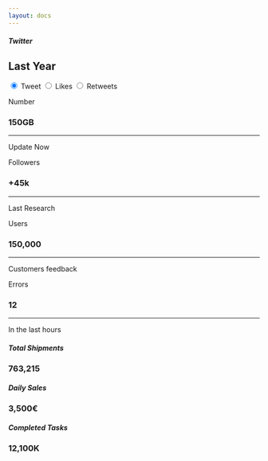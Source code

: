 ```yaml
---
layout: docs
---
```

<div class="row">
  <div class="col-12">
    <div class="card card-chart">
      <div class="card-header ">
        <div class="row">
          <div class="col-sm-6 text-left">
            <h5 class="card-category">Twitter</h5>
            <h2 class="card-title">Last Year</h2>
          </div>
          <div class="col-sm-6">
            <div class="btn-group btn-group-toggle float-right" data-toggle="buttons">
              <label class="btn btn-sm btn-primary btn-simple active" id="0">
                <input type="radio" name="options" autocomplete="off" checked> Tweet
              </label>
              <label class="btn btn-sm btn-primary btn-simple " id="1">
                <input type="radio" name="options" autocomplete="off"> Likes
              </label>
              <label class="btn btn-sm btn-primary btn-simple " id="2">
                <input type="radio" name="options" autocomplete="off"> Retweets
              </label>
            </div>
          </div>
        </div>
      </div>
      <div class="card-body">
        <div class="chart-area">
          <canvas id="chartBig1"></canvas>
        </div>
      </div>
    </div>
  </div>
  <div class="col-lg-3 col-md-6">
    <div class="card card-stats">
      <div class="card-body ">
        <div class="row">
          <div class="col-5">
            <div class="info-icon text-center icon-warning">
              <i class="bee-icons far fa-comments"></i>
            </div>
          </div>
          <div class="col-7">
            <div class="numbers">
              <p class="card-category">Number</p>
              <h3 class="card-title">150GB</h3>
            </div>
          </div>
        </div>
      </div>
      <div class="card-footer ">
        <hr>
        <div class="stats">
          <i class="bee-icons fas fa-undo"></i> Update Now
        </div>
      </div>
    </div>
  </div>
  <div class="col-lg-3 col-md-6">
    <div class="card card-stats">
      <div class="card-body ">
        <div class="row">
          <div class="col-5">
            <div class="info-icon text-center icon-primary">
              <i class="bee-icons far fa-star"></i>
            </div>
          </div>
          <div class="col-7">
            <div class="numbers">
              <p class="card-category">Followers</p>
              <h3 class="card-title">+45k</h3>
            </div>
          </div>
        </div>
      </div>
      <div class="card-footer ">
        <hr>
        <div class="stats">
          <i class="bee-icons fas fa-chart-line"></i> Last Research
        </div>
      </div>
    </div>
  </div>
  <div class="col-lg-3 col-md-6">
    <div class="card card-stats">
      <div class="card-body ">
        <div class="row">
          <div class="col-5">
            <div class="info-icon text-center icon-success">
              <i class="bee-icons fas fa-user"></i>
            </div>
          </div>
          <div class="col-7">
            <div class="numbers">
              <p class="card-category">Users</p>
              <h3 class="card-title">150,000</h3>
            </div>
          </div>
        </div>
      </div>
      <div class="card-footer ">
        <hr>
        <div class="stats">
          <i class="bee-icons fas fa-trophy"></i> Customers feedback
        </div>
      </div>
    </div>
  </div>
  <div class="col-lg-3 col-md-6">
    <div class="card card-stats">
      <div class="card-body ">
        <div class="row">
          <div class="col-5">
            <div class="info-icon text-center icon-danger">
              <i class="bee-icons fab fa-angular"></i>
            </div>
          </div>
          <div class="col-7">
            <div class="numbers">
              <p class="card-category">Errors</p>
              <h3 class="card-title">12</h3>
            </div>
          </div>
        </div>
      </div>
      <div class="card-footer ">
        <hr>
        <div class="stats">
          <i class="bee-icons fas fa-laptop"></i> In the last hours
        </div>
      </div>
    </div>
  </div>
  <div class="col-lg-4">
    <div class="card card-chart">
      <div class="card-header ">
        <h5 class="card-category">Total Shipments</h5>
        <h3 class="card-title"><i class="bee-icons fas fa-bell text-primary "></i> 763,215</h3>
      </div>
      <div class="card-body ">
        <div class="chart-area">
          <canvas id="chartLinePurple"></canvas>
        </div>
      </div>
    </div>
  </div>
  <div class="col-lg-4">
    <div class="card card-chart">
      <div class="card-header ">
        <h5 class="card-category">Daily Sales</h5>
        <h3 class="card-title"><i class="bee-icons fas fa-truck text-info"></i> 3,500€</h3>
      </div>
      <div class="card-body ">
        <div class="chart-area">
          <canvas id="CountryChart"></canvas>
        </div>
      </div>
    </div>
  </div>
  <div class="col-lg-4">
    <div class="card card-chart">
      <div class="card-header ">
        <h5 class="card-category">Completed Tasks</h5>
        <h3 class="card-title"><i class="bee-icons fas fa-paper-plane text-success "></i> 12,100K</h3>
      </div>
      <div class="card-body ">
        <div class="chart-area">
          <canvas id="chartLineGreen"></canvas>
        </div>
      </div>
    </div>
  </div>
</div>

<script type="text/javascript">
  $(document).ready(function() {
    demo.initDashboardPageCharts();
  });
</script>